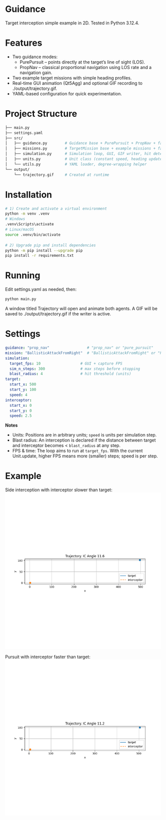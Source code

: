 # Guidance
Target interception simple example in 2D. Tested in Python 3.12.4.

# Features
- Two guidance modes:
    - PurePursuit – points directly at the target’s line of sight (LOS).
    - PropNav – classical proportional navigation using LOS rate and a navigation gain.
- Two example target missions with simple heading profiles.
- Real-time GUI animation (Qt5Agg) and optional GIF recording to ./output/trajectory.gif.
- YAML-based configuration for quick experimentation.

# Project Structure
```bash
├── main.py
├── settings.yaml
├── src/
│   ├── guidance.py        # Guidance base + PurePursuit + PropNav + factory
│   ├── missions.py        # TargetMission base + example missions + factory
│   ├── simulation.py      # Simulation loop, GUI, GIF writer, hit detection
│   ├── units.py           # Unit class (constant speed, heading update)
│   └── utils.py           # YAML loader, degree-wrapping helper
└── output/
    └── trajectory.gif     # Created at runtime
```

# Installation
```bash
# 1) Create and activate a virtual environment
python -m venv .venv
# Windows
.venv\Scripts\activate
# Linux/macOS
source .venv/bin/activate

# 2) Upgrade pip and install dependencies
python -m pip install --upgrade pip
pip install -r requirements.txt
```

# Running
Edit settings.yaml as needed, then:
```bash
python main.py
```
A window titled Trajectory will open and animate both agents. A GIF will be saved to ./output/trajectory.gif if the writer is active.

# Settings
```yaml
guidance: "prop_nav"                 # "prop_nav" or "pure_pursuit"
mission: "BallisticAttackFromRight"  # "BallisticAttackFromRight" or "Pursuit"
simulation:
  target_fps: 10                  # GUI + capture FPS
  sim_n_steps: 300                # max steps before stopping
  blast_radius: 4                 # hit threshold (units)
target:
  start_x: 500
  start_y: 100
  speed: 4
interceptor:
  start_x: 0
  start_y: 0
  speed: 2.5
```
**Notes**
- Units: Positions are in arbitrary units; `speed` is units per simulation step.
- Blast radius: An interception is declared if the distance between target and interceptor becomes < `blast_radius` at any step.
- FPS & time: The loop aims to run at `target_fps`. With the current Unit.update, higher FPS means more (smaller) steps; speed is per step.

# Example
Side interception with interceptor slower than target:  
![trajectory_right](./examples/trajectory_right.gif)
  
Pursuit with interceptor faster than target:  
![trajectory_pursuit](./examples/trajectory_pursuit.gif)

